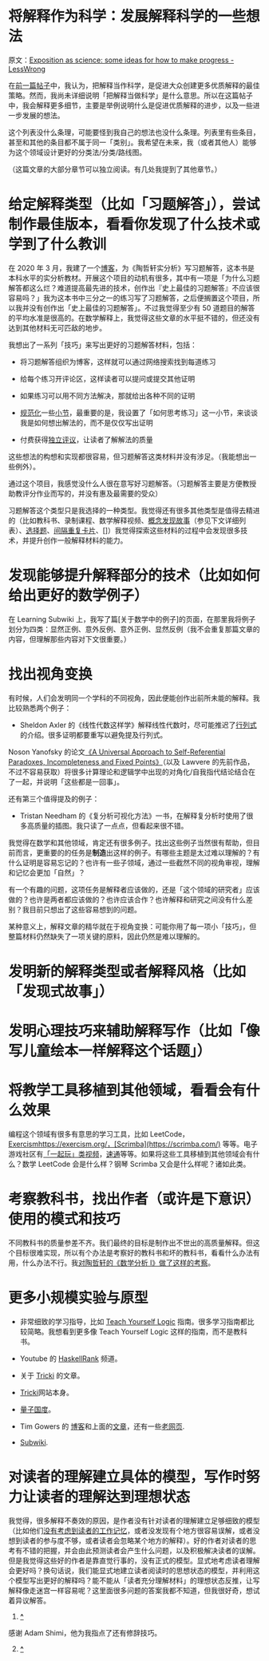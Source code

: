 # 将解释作为科学：发展解释科学的一些想法

原文：[Exposition as science: some ideas for how to make progress - LessWrong](https://www.lesswrong.com/posts/J3Edt2CLcXPHQYSXo/exposition-as-science-some-ideas-for-how-to-make-progress)

在[前一篇帖子](https://www.lesswrong.com/posts/BddavsuaHLAhkH45Z/how-to-get-people-to-produce-more-great-exposition-some)中，我认为，把解释当作科学，是促进大众创建更多优质解释的最佳策略。然而，我尚未详细说明「把解释当做科学」是什么意思。所以在这篇帖子中，我会解释更多细节，主要是举例说明什么是促进优质解释的进步，以及一些进一步发展的想法。

这个列表没什么条理，可能要怪到我自己的想法也没什么条理。列表里有些条目，甚至和其他的条目都不属于同一「类别」。我希望在未来，我（或者其他人）能够为这个领域设计更好的分类法/分类/路线图。

（这篇文章的大部分章节可以独立阅读。有几处我提到了其他章节。）

# 给定解释类型（比如「习题解答」），尝试制作最佳版本，看看你发现了什么技术或学到了什么教训

在 2020 年 3 月，我建了一个[博客](https://taoanalysis.wordpress.com/)，为《陶哲轩实分析》写习题解答，这本书是本科水平的实分析教材。开展这个项目的动机有很多，其中有一项是「为什么习题解答都这么烂？难道提高最先进的技术，创作出『史上最佳的习题解答』不应该很容易吗？」我为这本书中三分之一的练习写了习题解答，之后便搁置这个项目，所以我并没有创作出「史上最佳的习题解答」。不过我觉得至少有 50 道题目的解答的平均水准是很高的。在数学解释上，我觉得这些文章的水平挺不错的，但还没有达到其他材料无可匹敌的地步。

我想出了一系列「技巧」来写出更好的习题解答材料，包括：

- 将习题解答组织为博客，这样就可以通过网络搜索找到每道练习

- 给每个练习开评论区，这样读者可以提问或提交其他证明

- 如果练习可以用不同方法解决，那就给出各种不同的证明

- [规范化](https://contentcreation.issarice.com/standardized-sections/)一些[小节](https://taoanalysis.wordpress.com/exercise-template/)，最重要的是，我设置了「如何思考练习」这一小节，来谈谈我是如何想出解法的，而不是仅仅写出证明

- 付费获得[独立评议](https://taoanalysis.wordpress.com/independent-review/)，让读者了解解法的质量

这些想法的构想和实现都很容易，但习题解答这类材料并没有涉足。（我能想出一些例外）。

通过这个项目，我感觉没什么人很在意写好习题解答。（习题解答主要是方便教授助教评分作业而写的，并没有惠及最需要的受众）

习题解答这个类型只是我选择的一种类型。我觉得还有很多其他类型是值得去精进的（比如教科书、录制课程、数学解释视频、[概念发现故事](https://learning.subwiki.org/wiki/Discovery_fiction)（参见下文详细列表）、[选择题](https://terrytao.wordpress.com/2008/12/14/on-multiple-choice-questions-in-mathematics/)、[间隔重复卡片](https://andymatuschak.org/prompts/)、[]）我觉得探索这些材料的过程中会发现很多技术，并提升创作一般解释材料的能力。

# 发现能够提升解释部分的技术（比如如何给出更好的数学例子）

在  Learning Subwiki 上，我写了篇[关于数学中的例子]的页面，在那里我将例子划分为四类：显然正例、意外反例、意外正例、显然反例（我不会重复那篇文章的内容，但理解那些内容对下文很重要。）

# 找出视角变换

有时候，人们会发明同一个学科的不同视角，因此便能创作出前所未能的解释。我比较熟悉两个例子：

- Sheldon Axler 的《线性代数这样学》解释线性代数时，尽可能推迟了[行列式](https://www.axler.net/DwD.html)的介绍。很多证明都要重写以避免提及行列式。

Noson Yanofsky 的论文[《A Universal Approach to Self-Referential Paradoxes, Incompleteness and Fixed Points》](https://arxiv.org/abs/math/0305282)（以及 Lawvere 的先前作品，不过不容易获取）将很多计算理论和逻辑学中出现的对角化/自我指代结论结合在了一起，并说明「这些都是一回事」。

还有第三个值得提及的例子：

- Tristan Needham 的《复分析可视化方法》一书，在解释复分析时使用了很多高质量的插图。我只读了一点点，但看起来很不错。

我觉得在数学和其他领域，肯定还有很多例子。找出这些例子当然很有帮助，但目前而言，更重要的的任务是**制造**出这样的例子。有哪些主题是太过难以理解的？有什么证明是容易忘记的？也许有一些子领域，通过一些截然不同的视角审视，理解和记忆会更加「自然」？

有一个有趣的问题，这项任务是解释者应该做的，还是「这个领域的研究者」应该做的？也许是两者都应该做的？也许应该合作？也许解释和研究之间没有什么差别？我目前只想出了这些容易想到的问题。

某种意义上，解释文章的精华就在于视角变换：可能你用了每一项小「技巧」，但整篇材料仍然缺失了一项关键的原料，因此仍然是难以理解的。

# 发明新的解释类型或者解释风格（比如「发现式故事」）

# 发明心理技巧来辅助解释写作（比如「像写儿童绘本一样解释这个话题」）

# 将教学工具移植到其他领域，看看会有什么效果

编程这个领域有很多有意思的学习工具，比如 LeetCode，[Exercism]()https://exercism.org/，[Scrimba](https://scrimba.com/) 等等。电子游戏社区有[「一起玩」类视频]((https://learning.subwiki.org/wiki/Live_math_video))，[速通](https://www.lesswrong.com/posts/xDWGELFkyKdBpySAf/naivetortoise-s-short-form-feed?commentId=Y58ncZ5yXjbyWPL9K)等等。如果将这些工具移植到其他领域会有什么？数学 LeetCode 会是什么样？钢琴 Scrimba 又会是什么样呢？诸如此类。

# 考察教科书，找出作者（或许是下意识）使用的模式和技巧

不同教科书的质量参差不齐。我们最终的目标是制作出不世出的高质量解释。但这个目标很难实现，所以有个办法是考察好的教科书和坏的教科书，看看什么办法有用，什么办法不行。我[对陶哲轩的《数学分析 I》做了这样的考察](https://machinelearning.subwiki.org/wiki/User:IssaRice/Reflections_on_working_through_Tao's_Analysis)。

# 更多小规模实验与原型

- 非常细致的学习指导，比如 [Teach Yourself Logic](https://www.logicmatters.net/tyl/) 指南。很多学习指南都比较简略。我想看到更多像 Teach Yourself Logic 这样的指南，而不是教科书。

- Youtube 的 [HaskellRank](https://www.youtube.com/playlist?list=PLguYJK7ydFE4aS8fq4D6DqjF6qsysxTnx) 频道。

- 关于 [Tricki](https://web.archive.org/web/20220409083947/http://www.tricki.org/) 的文章。

- [Tricki](https://web.archive.org/web/20220409083947/http://www.tricki.org/)网站本身。

- [量子国度](https://quantum.country/)。

- Tim Gowers 的 [博客](https://gowers.wordpress.com/category/cambridge-teaching/)和上面的[文章](https://gowers.wordpress.com/category/demystifying-proofs/)，还有一些[老网页](https://www.dpmms.cam.ac.uk/~wtg10/mathsindex.html).

- [Subwiki](https://subwiki.org/).

# 对读者的理解建立具体的模型，写作时努力让读者的理解达到理想状态

我觉得，很多解释不奏效的原因，是作者没有针对读者的理解建立足够细致的模型（比如他们[没有考虑到读者的工作记忆](https://wiki.issarice.com/wiki/Unbounded_working_memory_assumption_in_explanations)，或者没发现有个地方很容易误解，或者没想到读者的参与度不够，或者读者会忽略某个地方的解释）。好的作者对读者的思考有不错的把握，并会由此预测读者会产生什么问题，以及积极解决读者的误解。但是我觉得这些好的作者是靠直觉行事的，没有正式的模型。显式地考虑读者理解会更好吗？换句话说，我们能显式地建立读者阅读时的思想状态的模型，并利用这个模型写出更好的解释吗？能不能从「读者充分理解材料」的理想状态反推，让写解释像走迷宫一样容易呢？这里面很多问题的答案我都不知道，但我很好奇，想试着异议解答。

1. **[^](https://www.lesswrong.com/posts/J3Edt2CLcXPHQYSXo/exposition-as-science-some-ideas-for-how-to-make-progress#fnref8f5xw1clnc4)**

感谢 Adam Shimi，他为我指点了还有修辞技巧。

2. **[^](https://www.lesswrong.com/posts/J3Edt2CLcXPHQYSXo/exposition-as-science-some-ideas-for-how-to-make-progress#fnreftoh3qkyk89k)**